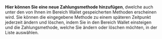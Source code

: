 
**Hier können Sie eine neue Zahlungsmethode hinzufügen**, dwelche auch unter den von Ihnen im Bereich Wallet gespeicherten Methoden erscheinen wird.
Sie können die eingegebene Methode zu einem späteren Zeitpunkt jederzeit ändern und löschen, indem Sie in den Bereich Wallet einsteigen und die Zahlungsmethode, welche Sie ändern oder löschen möchten, in der Liste auswählen.
